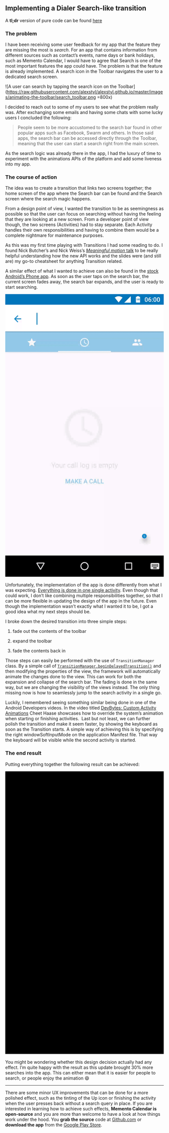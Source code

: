 ## Implementing a Dialer Search-like transition



A **tl;dr** version of pure code can be found [here](https://github.com/alexstyl/Material-SearchTransition)


### The problem

I have been receiving some user feedback for my app that the feature they are missing the most is _search_. For an app that contains information from different sources such as contact’s events, name days or bank holidays, such as Memento Calendar, I would have to agree that Search is one of the most important features the app could have. The problem is that the feature is already implemented. A search icon in the Toolbar navigates the user to a dedicated search screen. 

![A user can search by tapping the search icon on the Toolbar](https://raw.githubusercontent.com/alexstyl/alexstyl.github.io/master/images/animating-the-toolbar/search_toolbar.png =800x)

I decided to reach out to some of my users to see what the problem really was. After exchanging some emails and having some chats with some lucky users I concluded the following:

>People seem to be more accustomed to the search bar found in other popular apps such as Facebook, Swarm and others. In those said apps, the search bar can be accessed directly through the Toolbar, meaning that the user can start a search right from the main screen.

As the search logic was already there in the app, I had the luxury of time to experiment with the animations APIs of the platform and add some liveness into my app. 

### The course of action

The idea was to create a transition that links two screens together; the home screen of the app where the Search bar can be found and the Search screen where the search magic happens. 

From a design point of view, I wanted the transition to be as seemingness as possible so that the user can focus on searching without having the feeling that they are looking at a new screen. From a developer point of view though, the two screens (Activities) had to stay separate. Each Activity handles their own responsibilities and having to combine them would be a complete nightmare for maintenance purposes.

As this was my first time playing with Transitions I had some reading to do. I found Nick Butcher’s and Nick Weiss’s [_Meaningful motion_ talk](https://skillsmatter.com/skillscasts/6798-meaningful-motion) to be really helpful understanding how the new API works and the slides were (and still are) my go-to cheatsheet for anything Transition related. 

A similar effect of what I wanted to achieve can also be found in the [stock Android’s Phone app](https://play.google.com/store/apps/details?id=com.google.android.dialer). As soon as the user taps on the search bar, the current screen fades away, the search bar expands, and the user is ready to start searching. 

![The transition as seen in the Dialer app](https://raw.githubusercontent.com/alexstyl/alexstyl.github.io/master/images/animating-the-toolbar/dialer.gif)

Unfortunately, the implementation of the app is done differently from what I was expecting. [Everything is done in one single activity](http://grepcode.com/file/repository.grepcode.com/java/ext/com.google.android/android-apps/5.1.0_r1/com/android/dialer/DialtactsActivity.java). Even though that could work, I don’t like combining multiple responsibilities together, so that I can be more flexible in updating the design of the app in the future. Even though the implementation wasn’t exactly what I wanted it to be, I got a good idea what my next steps should be. 

I broke down the desired transition into three simple steps:

1) fade out the contents of the toolbar

2) expand the toolbar

3) fade the contents back in 

Those steps can easily be performed with the use of `TransitionManager` class. By a simple call of [`TransitionManager.beginDelayedTransition()`]() and then modifying the properties of the view, the framework will automatically animate the changes done to the view. This can work for both the expansion and collapse of the search bar. The fading is done in the same way, but we are changing the visibility of the views instead. The only thing missing now is how to seamlessly jump to the search activity in a single go.

Luckily, I remembered seeing something similar being done in one of the Android Developers videos. In the video titled [DevBytes: Custom Activity Animations](https://www.youtube.com/watch?v=CPxkoe2MraA) Cheet Haase showcases how to override the system’s animation when starting or finishing activities. 
Last but not least, we can further polish the transition and make it seem faster, by showing the keyboard as soon as the Transition starts. A simple way of achieving this is by specifying the right windowSoftInputMode on the application Manifest file. That way the keyboard will be visible while the second activity is started.

### The end result

Putting everything together the following result can be achieved:

![The transition as seen in Memento Calendar](https://raw.githubusercontent.com/alexstyl/alexstyl.github.io/master/images/animating-the-toolbar/memento.gif)

You might be wondering whether this design decision actually had any effect. I’m quite happy with the result as this update brought 30% more searches into the app. This can either mean that it is easier for people to search, or people enjoy the animation 😄


---

There are some minor UX improvements that can be done for a more polished effect, such as the tinting of the Up icon or finishing the activity when the user presses back without a search query in place. If you are interested in learning how to achieve such effects, **Memento Calendar is open-source** and you are more than welcome to have a look at how things work under the hood. You **grab the source** code at [Github.com](https://github.com/alexstyl/Memento-Namedays) or **download the app** from the [Google Play Store](play.google.com/store/apps/details?id=com.alexstyl.specialdates).
